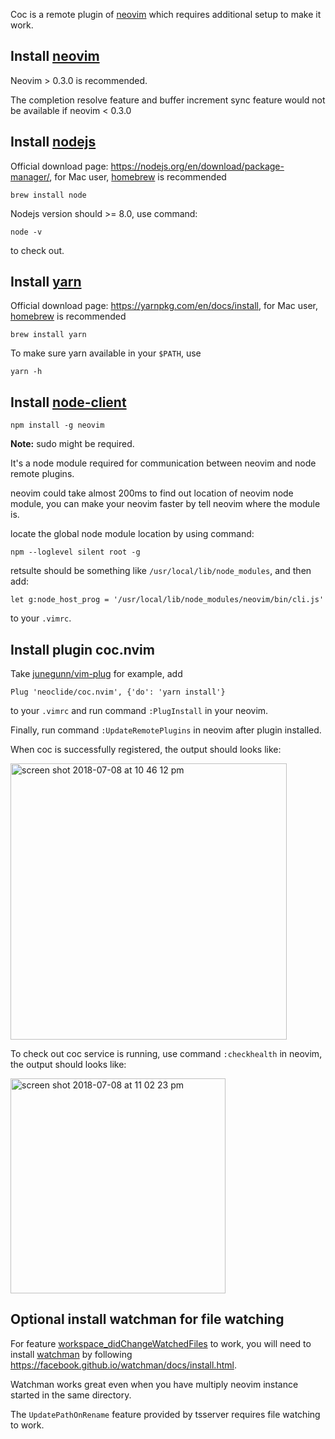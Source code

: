 Coc is a remote plugin of [neovim](https://github.com/neovim/neovim) which requires additional setup to make it work.

## Install [neovim](https://github.com/neovim/neovim/releases/)

Neovim > 0.3.0 is recommended. 

The completion resolve feature and buffer increment sync feature would not be available if neovim < 0.3.0

## Install [nodejs](https://nodejs.org/)

Official download page: https://nodejs.org/en/download/package-manager/, for Mac user, [homebrew](https://brew.sh/) is recommended

```
brew install node
```

Nodejs version should >= 8.0, use command:

```
node -v
```
to check out.

## Install [yarn](https://yarnpkg.com/)

Official download page: https://yarnpkg.com/en/docs/install, for Mac user, [homebrew](https://brew.sh/) is recommended

```
brew install yarn
```

To make sure yarn available in your `$PATH`, use
```
yarn -h
```

## Install [node-client](https://github.com/neovim/node-client)

```
npm install -g neovim
```
**Note:** sudo might be required.

It's a node module required for communication between neovim and node remote plugins.

neovim could take almost 200ms to find out location of neovim node module, you can make your neovim faster by tell neovim where the module is.

locate the global node module location by using command:

```
npm --loglevel silent root -g
```

retsulte should be something like `/usr/local/lib/node_modules`, and then add:

``` vim
let g:node_host_prog = '/usr/local/lib/node_modules/neovim/bin/cli.js'
```
to your `.vimrc`.

## Install plugin coc.nvim

Take [junegunn/vim-plug](https://github.com/junegunn/vim-plug) for example, add

``` vim
Plug 'neoclide/coc.nvim', {'do': 'yarn install'}
```

to your `.vimrc` and run command `:PlugInstall` in your neovim.

Finally, run command `:UpdateRemotePlugins` in neovim after plugin installed.

When coc is successfully registered, the output should looks like:

<img width="442" alt="screen shot 2018-07-08 at 10 46 12 pm" src="https://user-images.githubusercontent.com/251450/42421029-43c838f2-8301-11e8-88af-19203a5eca91.png">

To check out coc service is running, use command `:checkhealth` in neovim, the output should looks like:

<img width="344" alt="screen shot 2018-07-08 at 11 02 23 pm" src="https://user-images.githubusercontent.com/251450/42421117-001a81ee-8303-11e8-929a-91da4ac9feea.png">

## Optional install watchman for file watching

For feature [workspace_didChangeWatchedFiles](https://microsoft.github.io/language-server-protocol/specification#workspace_didChangeWatchedFiles) to work, you will need to install [watchman](https://facebook.github.io/watchman) by following https://facebook.github.io/watchman/docs/install.html.

Watchman works great even when you have multiply neovim instance started in the same directory.

The `UpdatePathOnRename` feature provided by tsserver requires file watching to work.


